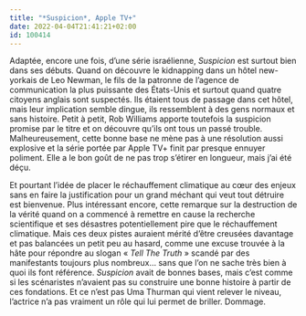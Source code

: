```yaml
---
title: "*Suspicion*, Apple TV+"
date: 2022-04-04T21:41:21+02:00
id: 100414 
---
```


Adaptée, encore une fois, d’une série israélienne, *Suspicion* est surtout bien dans ses débuts. Quand on découvre le kidnapping dans un hôtel new-yorkais de Leo Newman, le fils de la patronne de l’agence de communication la plus puissante des États-Unis et surtout quand quatre citoyens anglais sont suspectés. Ils étaient tous de passage dans cet hôtel, mais leur implication semble dingue, ils ressemblent à des gens normaux et sans histoire. Petit à petit, Rob Williams apporte toutefois la suspicion promise par le titre et on découvre qu’ils ont tous un passé trouble. Malheureusement, cette bonne base ne mène pas à une résolution aussi explosive et la série portée par Apple TV+ finit par presque ennuyer poliment. Elle a le bon goût de ne pas trop s’étirer en longueur, mais j’ai été déçu.

Et pourtant l’idée de placer le réchauffement climatique au cœur des enjeux sans en faire la justification pour un grand méchant qui veut tout détruire est bienvenue. Plus intéressant encore, cette remarque sur la destruction de la vérité quand on a commencé à remettre en cause la recherche scientifique et ses désastres potentiellement pire que le réchauffement climatique. Mais ces deux pistes auraient mérité d’être creusées davantage et pas balancées un petit peu au hasard, comme une excuse trouvée à la hâte pour répondre au slogan « *Tell The Truth* » scandé par des manifestants toujours plus nombreux… sans que l’on ne sache très bien à quoi ils font référence. *Suspicion* avait de bonnes bases, mais c’est comme si les scénaristes n’avaient pas su construire une bonne histoire à partir de ces fondations. Et ce n’est pas Uma Thurman qui vient relever le niveau, l’actrice n’a pas vraiment un rôle qui lui permet de briller. Dommage. 
